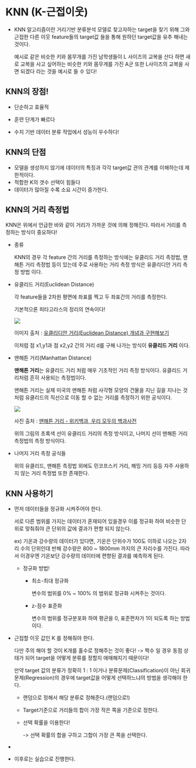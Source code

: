 # KNN (K-근접이웃)

- KNN 알고리즘이란 거리기반 분류분석 모델로 찾고자하는 target을 찾기 위해 그와 근접한 다른 이웃 feature들의 target값 들을 통해 원하던 target값을 유추 해내는 것이다.
  
  예시로 같은 비슷한 키와 몸무개를 가진 남학생들이 L 사이즈의 교복을 산다 하면 새로 교복을 사고 싶어하는 비슷한 키와 몸무게를 가진 A군 또한 L사이즈의 교복을 사면 되겠다 라는 것을 예시로 들 수 있다!

## KNN의 장점!

- 단순하고 효율적

- 훈련 단계가 빠르다

- 수치 기반 데이터 분류 작업에서 성능이 우수하다!

## KNN의 단점

- 모델을 생성하지 않기에 데이터의 특징과 각각 target값 관의 관계를 이해하는데 제한적이다.
- 적합한 K의 갯수 선택이 힘들다
- 데이터가 많아질 수록 소요 시간이 증가한다.

## KNN의 거리 측정법

KNN은 위에서 언급한 바와 같이 거리가 가까운 것에 의해 정해진다. 따라서 거리를 측정하는 방식이 중요하다!

- 종류
  
  KNN의 경우 각 feature 간의 거리를 측정하는 방식에는 유클리드 거리 측정법, 맨해튼 거리 측정법 등이 있는데 주로 사용하는 거리 측정 방식은 유클리디안 거리 측정 방법 이다.

- 유클리드 거리(Euclidean Distance)
  
  각 feature들을 2차원 평면에 좌표를 찍고 두 좌표간의 거리를 측정한다.
  
  기본적으론 피타고라스의 정리의 연속이다!
  
  ![](https://t1.daumcdn.net/cfile/tistory/99AD47485E17C4D11C)
  
  이미지 출처 : [유클리디안 거리(Euclidean Distance) 개념과 구현해보기](https://needjarvis.tistory.com/454)
  
  이처럼 점 x1,y1과 점 x2,y2 간의 거리 d를 구해 나가는 방식이 **유클리드 거리** 이다.

- 맨해튼 거리(Manhattan Distance)
  
  **맨해튼 거리**는 유클리드 거리 처럼 매우 기초적인 거리 측정 방식이다. 유클리드 거리처럼 흔히 사용되는 측정법이다.
  
  맨해튼 거리는 실제 미국의 맨해튼 처럼 사각형 모양의 건물을 지닌 길을 지나는 것처럼 유클리드의 직선으로 이동 할 수 없는 거리를 측정하기 위한 공식이다.
  
  ![](https://upload.wikimedia.org/wikipedia/commons/thumb/0/08/Manhattan_distance.svg/1024px-Manhattan_distance.svg.png)
  
  사진 출처 : [맨해튼 거리 - 위키백과, 우리 모두의 백과사전](https://ko.wikipedia.org/wiki/%EB%A7%A8%ED%95%B4%ED%8A%BC_%EA%B1%B0%EB%A6%AC)
  
  위의 그림의 초록색 선이 유클리드 거리의 측정 방식이고, 나머지 선이 맨해튼 거리 측정법의 측정 방식이다.

- 나머지 거리 측정 공식들
  
  위의 유클리드, 맨해튼 측정법 외에도 민코프스키 거리, 해밍 거리 등등 자주 사용하지 않는 거리 측정법 또한 존재한다.

## KNN 사용하기

- 먼저 데이터들을 정규화 시켜주어야 한다.
  
  서로 다른 범위를 가지는 데이터가 혼재되어 있을경우 이를 정규화 하여 비슷한 단위로 맞춰줘야 큰 단위의 값에 결과가 편향 되지 않는다.
  
  ex) 기온과 강수량의 데이터가 있다면, 기온은 단위수가 100도 이하로 나오는 2자리 수의 단위인데 반해 강수량은 800 ~ 1800mm 까지의 큰 자리수를 가진다. 따라서 이경우엔 기온보단 강수량의 데이터에 편향된 결과를 예측하게 된다.
  
  - 정규화 방법!
    
    - 최소-최대 정규화
      
      변수의 범위를 0% ~ 100% 의 범위로 정규화 시켜주는 것이다.
    
    - z-점수 표준화
      
      변수의 범위를 정규분포화 하여 평균을 0, 표준편차가 1이 되도록 하는 방법이다.

- 근접할 이웃 값인 K 를 정해줘야 한다.
  
  다만 주의 해야 할 것이 K개를 홀수로 정해주는 것이 좋다! -> 짝수 일 경우 동점 상태가 되어 target을 어떻게 분류를 정할지 애매해지기 때문이다!
  
  만약 target 값의 분류가 정확히 1 : 1 이거나 분류문제(Classification)이 아닌 회귀문제(Regression)의 경우에  target값을 어떻게 선택하느냐의 방법을 생각해야 한다.
  
  - 랜덤으로 정해서 해당 분류로 정해준다.(랜덤으로!)
  
  - Target기준으로 거리들의 합이 가장 작은 쪽을 기준으로 정한다.
  
  - 선택 확률을 이용한다!
    
    -> 선택 확률의 합을 구하고 그합이 가장 큰 쪽을 선택한다.

- 

- 이후로는 실습으로 진행한다.

